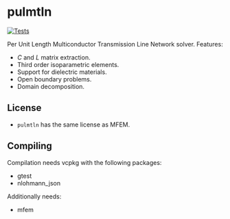# pulmtln
[![Tests](https://github.com/lmdiazangulo/pulmtln/actions/workflows/builds-and-tests.yml/badge.svg)](https://github.com/lmdiazangulo/pulmtln/actions/workflows/builds-and-tests.yml)

Per Unit Length Multiconductor Transmission Line Network solver. Features:
- $C$ and $L$ matrix extraction.
- Third order isoparametric elements. 
- Support for dielectric materials.
- Open boundary problems.
- Domain decomposition.


## License
- ``` pulmtln ``` has the same license as MFEM.

## Compiling
Compilation needs vcpkg with the following packages:
- gtest
- nlohmann_json

Additionally needs:
- mfem


